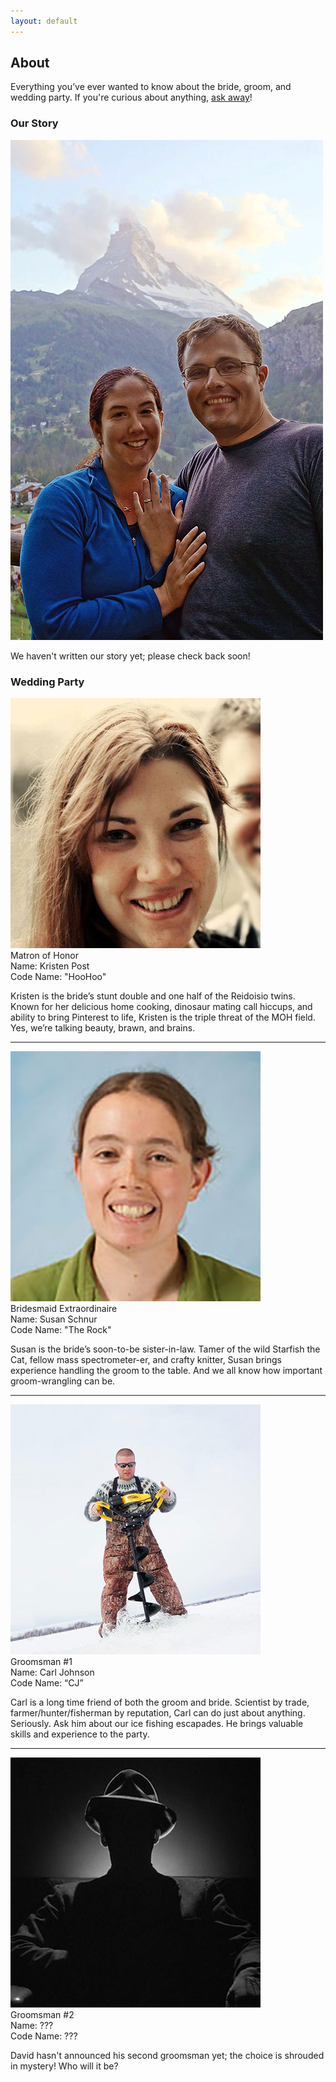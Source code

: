 ```yaml
---
layout: default
---
```


## About ##

Everything you’ve ever wanted to know about the bride, groom, and wedding party. If you're curious about anything, [ask away](/about/contact.html)!


### Our Story ###

<div class="photo matterhorn-photo">
  <img src="/images/places/matterhorn.jpg">
</div>

We haven't written our story yet; please check back soon!


### Wedding Party ###

<div class="photo profile-photo profile-photo-kristen">
  <img src="/images/people/kristen.jpg">
  <div class="title">Matron of Honor</div>
</div>

<div class="profile-info">Name: Kristen Post</div>
<div class="profile-info">Code Name: "HooHoo"</div>

Kristen is the bride’s stunt double and one half of the Reidoisio twins. Known for her delicious home cooking, dinosaur mating call hiccups, and ability to bring Pinterest to life, Kristen is the triple threat of the MOH field. Yes, we’re talking beauty, brawn, and brains.

----------------------------------------------------------------------

<div class="photo profile-photo profile-photo-susan">
  <img src="/images/people/susan.jpg">
  <div class="title">Bridesmaid Extraordinaire</div>
</div>

<div class="profile-info">Name: Susan Schnur</div>
<div class="profile-info">Code Name: "The Rock"</div>

Susan is the bride’s soon-to-be sister-in-law. Tamer of the wild Starfish the Cat, fellow mass spectrometer-er, and crafty knitter, Susan brings experience handling the groom to the table. And we all know how important groom-wrangling can be.

----------------------------------------------------------------------

<div class="photo profile-photo profile-photo-carl">
  <img src="/images/people/carl.jpg">
  <div class="title">Groomsman #1</div>
</div>

<div class="profile-info">Name: Carl Johnson</div>
<div class="profile-info">Code Name: “CJ”</div>

Carl is a long time friend of both the groom and bride. Scientist by trade, farmer/hunter/fisherman by reputation, Carl can do just about anything. Seriously. Ask him about our ice fishing escapades. He brings valuable skills and experience to the party.

----------------------------------------------------------------------

<div class="photo profile-photo profile-photo-unknown">
  <img src="/images/people/shadow.jpg">
  <div class="title">Groomsman #2</div>
</div>

<div class="profile-info">Name: ???</div>
<div class="profile-info">Code Name: ???</div>

David hasn't announced his second groomsman yet; the choice is shrouded in mystery! Who will it be?
